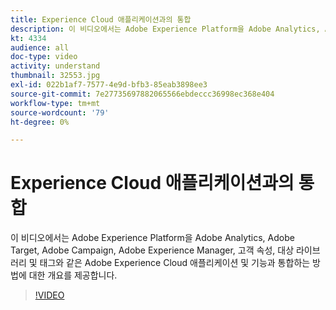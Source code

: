```yaml
---
title: Experience Cloud 애플리케이션과의 통합
description: 이 비디오에서는 Adobe Experience Platform을 Adobe Analytics, Adobe Target, Adobe Campaign, Adobe Experience Manager, 고객 속성, 대상 라이브러리 및 태그와 같은 Experience Cloud 애플리케이션 및 기능과 통합하는 방법에 대한 개요를 제공합니다.
kt: 4334
audience: all
doc-type: video
activity: understand
thumbnail: 32553.jpg
exl-id: 022b1af7-7577-4e9d-bfb3-85eab3898ee3
source-git-commit: 7e27735697882065566ebdeccc36998ec368e404
workflow-type: tm+mt
source-wordcount: '79'
ht-degree: 0%

---
```


# Experience Cloud 애플리케이션과의 통합

이 비디오에서는 Adobe Experience Platform을 Adobe Analytics, Adobe Target, Adobe Campaign, Adobe Experience Manager, 고객 속성, 대상 라이브러리 및 태그와 같은 Adobe Experience Cloud 애플리케이션 및 기능과 통합하는 방법에 대한 개요를 제공합니다.

>[!VIDEO](https://video.tv.adobe.com/v/32553?quality=12&learn=on)
